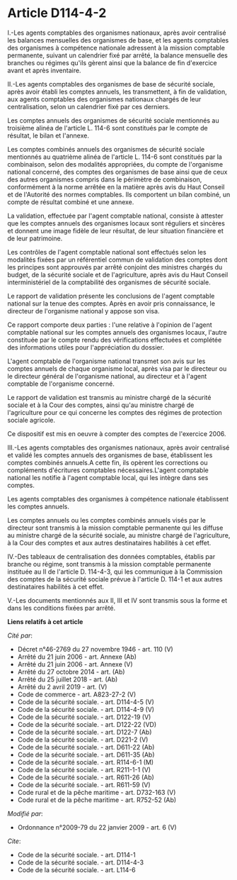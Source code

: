 # Article D114-4-2

I.-Les agents comptables des organismes nationaux, après avoir centralisé les balances mensuelles des organismes de base, et
les agents comptables des organismes à compétence nationale adressent à la mission comptable permanente, suivant un
calendrier fixé par arrêté, la balance mensuelle des branches ou régimes qu'ils gèrent ainsi que la balance de fin d'exercice
avant et après inventaire. 

II.-Les agents comptables des organismes de base de sécurité sociale, après avoir établi les comptes annuels, les
transmettent, à fin de validation, aux agents comptables des organismes nationaux chargés de leur centralisation, selon un
calendrier fixé par ces derniers. 

Les comptes annuels des organismes de sécurité sociale mentionnés au troisième alinéa de l'article L. 114-6 sont constitués
par le compte de résultat, le bilan et l'annexe. 

Les comptes combinés annuels des organismes de sécurité sociale mentionnés au quatrième alinéa de l'article L. 114-6 sont
constitués par la combinaison, selon des modalités appropriées, du compte de l'organisme national concerné, des comptes des
organismes de base ainsi que de ceux des autres organismes compris dans le périmètre de combinaison, conformément à la norme
arrêtée en la matière après avis du Haut Conseil et de l'Autorité des normes comptables. Ils comportent un bilan combiné, un
compte de résultat combiné et une annexe. 

La validation, effectuée par l'agent comptable national, consiste à attester que les comptes annuels des organismes locaux
sont réguliers et sincères et donnent une image fidèle de leur résultat, de leur situation financière et de leur patrimoine. 

Les contrôles de l'agent comptable national sont effectués selon les modalités fixées par un référentiel commun de validation
des comptes dont les principes sont approuvés par arrêté conjoint des ministres chargés du budget, de la sécurité sociale et
de l'agriculture, après avis du Haut Conseil interministériel de la comptabilité des organismes de sécurité sociale. 

Le rapport de validation présente les conclusions de l'agent comptable national sur la tenue des comptes. Après en avoir pris
connaissance, le directeur de l'organisme national y appose son visa. 

Ce rapport comporte deux parties : l'une relative à l'opinion de l'agent comptable national sur les comptes annuels des
organismes locaux, l'autre constituée par le compte rendu des vérifications effectuées et complétée des informations utiles
pour l'appréciation du dossier.

L'agent comptable de l'organisme national transmet son avis sur les comptes annuels de chaque organisme local, après visa par
le directeur ou le directeur général de l'organisme national, au directeur et à l'agent comptable de l'organisme concerné. 

Le rapport de validation est transmis au ministre chargé de la sécurité sociale et à la Cour des comptes, ainsi qu'au
ministre chargé de l'agriculture pour ce qui concerne les comptes des régimes de protection sociale agricole. 

Ce dispositif est mis en oeuvre à compter des comptes de l'exercice 2006. 

III.-Les agents comptables des organismes nationaux, après avoir centralisé et validé les comptes annuels des organismes de
base, établissent les comptes combinés annuels.A cette fin, ils opèrent les corrections ou compléments d'écritures comptables
nécessaires.L'agent comptable national les notifie à l'agent comptable local, qui les intègre dans ses comptes. 

Les agents comptables des organismes à compétence nationale établissent les comptes annuels. 

Les comptes annuels ou les comptes combinés annuels visés par le directeur sont transmis à la mission comptable permanente
qui les diffuse au ministre chargé de la sécurité sociale, au ministre chargé de l'agriculture, à la Cour des comptes et aux
autres destinataires habilités à cet effet. 

IV.-Des tableaux de centralisation des données comptables, établis par branche ou régime, sont transmis à la mission
comptable permanente instituée au II de l'article D. 114-4-3, qui les communique à la Commission des comptes de la sécurité
sociale prévue à l'article D. 114-1 et aux autres destinataires habilités à cet effet.

V.-Les documents mentionnés aux II, III et IV sont transmis sous la forme et dans les conditions fixées par arrêté.

**Liens relatifs à cet article**

_Cité par_:

  - Décret n°46-2769 du 27 novembre 1946 - art. 110 (V)
  - Arrêté du 21 juin 2006 - art. Annexe (Ab)
  - Arrêté du 21 juin 2006 - art. Annexe (V)
  - Arrêté du 27 octobre 2014 - art. (Ab)
  - Arrêté du 25 juillet 2018 - art. (Ab)
  - Arrêté du 2 avril 2019 - art. (V)
  - Code de commerce - art. A823-27-2 (V)
  - Code de la sécurité sociale. - art. D114-4-5 (V)
  - Code de la sécurité sociale. - art. D114-4-9 (V)
  - Code de la sécurité sociale. - art. D122-19 (V)
  - Code de la sécurité sociale. - art. D122-22 (VD)
  - Code de la sécurité sociale. - art. D122-7 (Ab)
  - Code de la sécurité sociale. - art. D221-2 (V)
  - Code de la sécurité sociale. - art. D611-22 (Ab)
  - Code de la sécurité sociale. - art. D611-35 (Ab)
  - Code de la sécurité sociale. - art. R114-6-1 (M)
  - Code de la sécurité sociale. - art. R211-1-1 (V)
  - Code de la sécurité sociale. - art. R611-26 (Ab)
  - Code de la sécurité sociale. - art. R611-59 (V)
  - Code rural et de la pêche maritime - art. D732-163 (V)
  - Code rural et de la pêche maritime - art. R752-52 (Ab)

_Modifié par_:

  - Ordonnance n°2009-79 du 22 janvier 2009 - art. 6 (V)

_Cite_:

  - Code de la sécurité sociale. - art. D114-1
  - Code de la sécurité sociale. - art. D114-4-3
  - Code de la sécurité sociale. - art. L114-6
